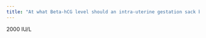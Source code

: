 ```yaml
---
title: "At what Beta-hCG level should an intra-uterine gestation sack be seen on TV US?"
---
```

2000 IU/L


